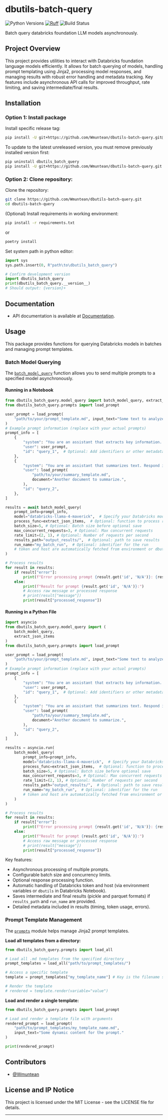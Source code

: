 # dbutils-batch-query

![Python Versions](https://img.shields.io/badge/python-3.11%20|%203.12-blue)
[![Ruff](https://img.shields.io/endpoint?url=https://raw.githubusercontent.com/astral-sh/ruff/main/assets/badge/v2.json)](https://github.com/astral-sh/ruff)
![Build Status](https://github.com/Wmuntean/dbutils-batch-query/actions/workflows/python-test.yml/badge.svg)


Batch query databricks foundation LLM models asynchronously.

## Project Overview

This project provides utilities to interact with Databricks foundation language models efficiently. It allows for batch querying of models, handling prompt templating using Jinja2, processing model responses, and managing results with robust error handling and metadata tracking. Key features include asynchronous API calls for improved throughput, rate limiting, and saving intermediate/final results.

## Installation

### Option 1: Install package

Install specific release tag:
```bash
pip install -U git+https://github.com/Wmuntean/dbutils-batch-query.git@v0.1.0
```
To update to the latest unreleased version, you must remove previously installed version first:
```bash
pip uninstall dbutils_batch_query
pip install -U git+https://github.com/Wmuntean/dbutils-batch-query.git
```

### Option 2: Clone repository:

Clone the repository:
```bash
git clone https://github.com/Wmuntean/dbutils-batch-query.git
cd dbutils-batch-query
```

(Optional) Install requirements in working environment:
```bash
pip install -r requirements.txt
```
or
```bash
poetry install
```

Set system path in python editor:
```python
import sys
sys.path.insert(0, R"path\to\dbutils_batch_query")

# Confirm development version
import dbutils_batch_query
print(dbutils_batch_query.__version__)
# Should output: {version}+
```

## Documentation


- API documentation is available at [Documentation](https://wmuntean.github.io/dbutils-batch-query/).

## Usage

This package provides functions for querying Databricks models in batches and managing prompt templates.
<!-- batch_model_query -->
### Batch Model Querying
<!-- start Example -->
The [`batch_model_query`](#dbutils_batch_query.model_query.batch_model_query) function allows you to send multiple prompts to a specified model asynchronously.

#### Running in a Notebook
```python
from dbutils_batch_query.model_query import batch_model_query, extract_json_items
from dbutils_batch_query.prompts import load_prompt

user_prompt = load_prompt(
    "path/to/your/prompt_template.md", input_text="Some text to analyze."
)
# Example prompt information (replace with your actual prompts)
prompt_info = [
    {
        "system": "You are an assistant that extracts key information. Respond in a JSON codeblock.",
        "user": user_prompt,
        "id": "query_1",  # Optional: Add identifiers or other metadata
    },
    {
        "system": "You are an assistant that summarizes text. Respond in a JSON codeblock.",
        "user": load_prompt(
            "path/to/your/summary_template.md",
            document="Another document to summarize.",
        ),
        "id": "query_2",
    },
]

results = await batch_model_query(
    prompt_info=prompt_info,
    model="databricks-llama-4-maverick",  # Specify your Databricks model endpoint
    process_func=extract_json_items,  # Optional: function to process raw text response
    batch_size=5, # Optional: Batch size before optional save
    max_concurrent_requests=3, # Optional: Max concurrent requests
    rate_limit=(2, 1), # Optional: Number of requests per second
    results_path="output_results/",  # Optional: path to save results
    run_name="my_batch_run",  # Optional: identifier for the run
    # token and host are automatically fetched from environment or dbutils if not provided
)

# Process results
for result in results:
    if result["error"]:
        print(f"Error processing prompt {result.get('id', 'N/A')}: {result['error']}")
    else:
        print(f"Result for prompt {result.get('id', 'N/A')}:")
        # Access raw message or processed response
        # print(result["message"])
        print(result["processed_response"])

```

#### Running in a Python File
```python
import asyncio
from dbutils_batch_query.model_query import (
    batch_model_query,
    extract_json_items
)
from dbutils_batch_query.prompts import load_prompt

user_prompt = load_prompt(
    "path/to/your/prompt_template.md", input_text="Some text to analyze."
)
# Example prompt information (replace with your actual prompts)
prompt_info = [
    {
        "system": "You are an assistant that extracts key information. Respond in a JSON codeblock.",
        "user": user_prompt,
        "id": "query_1",  # Optional: Add identifiers or other metadata
    },
    {
        "system": "You are an assistant that summarizes text. Respond in a JSON codeblock.",
        "user": load_prompt(
            "path/to/your/summary_template.md",
            document="Another document to summarize.",
        ),
        "id": "query_2",
    },
]

results = asyncio.run(
    batch_model_query(
        prompt_info=prompt_info,
        model="databricks-llama-4-maverick",  # Specify your Databricks model endpoint
        process_func=extract_json_items,  # Optional: function to process raw text response
        batch_size=5, # Optional: Batch size before optional save
        max_concurrent_requests=3, # Optional: Max concurrent requests
        rate_limit=(2, 1), # Optional: Number of requests per second
        results_path="output_results/",  # Optional: path to save results
        run_name="my_batch_run",  # Optional: identifier for the run
        # token and host are automatically fetched from environment or dbutils if not provided
    )
)

# Process results
for result in results:
    if result["error"]:
        print(f"Error processing prompt {result.get('id', 'N/A')}: {result['error']}")
    else:
        print(f"Result for prompt {result.get('id', 'N/A')}:")
        # Access raw message or processed response
        # print(result["message"])
        print(result["processed_response"])
```
<!-- end Example -->

Key features:
- Asynchronous processing of multiple prompts.
- Configurable batch size and concurrency limits.
- Optional response processing function.
- Automatic handling of Databricks token and host (via environment variables or `dbutils` in Databricks Notebook).
- Saves intermediate and final results (pickle and parquet formats) if `results_path` and `run_name` are provided.
- Detailed metadata included in results (timing, token usage, errors).

### Prompt Template Management

The [`prompts`](#dbutils_batch_query.prompts) module helps manage Jinja2 prompt templates.

**Load all templates from a directory:**

```python
from dbutils_batch_query.prompts import load_all

# Load all .md templates from the specified directory
prompt_templates = load_all("path/to/prompt_templates/")

# Access a specific template
template = prompt_templates["my_template_name"] # Key is the filename stem

# Render the template
# rendered = template.render(variable="value")
```

**Load and render a single template:**

```python
from dbutils_batch_query.prompts import load_prompt

# Load and render a template file with arguments
rendered_prompt = load_prompt(
    "path/to/prompt_templates/my_template_name.md",
    input_text="Some dynamic content for the prompt."
)

print(rendered_prompt)
```

## Contributors
- [@Wmuntean](https://github.com/Wmuntean)

## License and IP Notice


This project is licensed under the MIT License - see the LICENSE file for details.

***